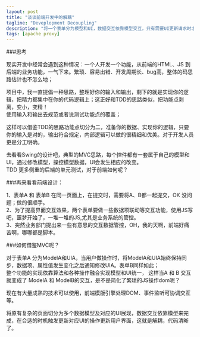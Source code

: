 ```yaml
---
layout: post
title: "谈谈前端开发中的解耦"
tagline: "Deveplopment Decoupling"
description: "将一个表单分为模型和UI，数据交互依靠模型交互，只有需要UI更新请求时才会更新视图。"
tags: [apache proxy]
---
```


###思考


现实开发中经常会遇到这种情况：一个人开发一个功能，从前端的HTML、JS 到后端的业务功能，一气下来。繁琐、容易出错、开发周期长、bug高，整体的码思路估计也不怎么地；  

项目中，我一直提倡一种思路，整理好你的输入和输出，剩下的就是实现你的逻辑，把精力都集中在你的代码逻辑上；这正好和TDD的思路类似，把功能点剥离，变小，变精！  
使用输入和输出去规范或者说测试功能点的覆盖；    

这样可以借鉴TDD的思路功能点切分为二，准备你的数据、实现你的逻辑，只要你的输入是对的，输出符合规定，内部逻辑可以做的很精细和优美。对于开发人员更是分工明确。  

去看看Swing的设计吧，典型的MVC思路，每个控件都有一套属于自己的模型和UI，通过修改模型，操控模型数据，UI会发生相应的改变。  
TDD 更多侧重的后端的单元测试，对于前端如何呢？  

###再来看看前端设计：   

1、表单A 和 表单B 在同一页面上，在提交时，需要将A、B都一起提交，OK 没问题；做的很顺手。  
2、为了提高界面交互效果，两个表单要做一些数据项联动等交互功能，使用JS写吧，噩梦开始了，一堆一堆的JS,尤其是业务系统的管控。  
3、突然业务部门提出来一些有意思的交互数据管控，OH，我的天啊，前端好痛苦啊，哪哪都是脚本。

###如何借鉴MVC呢？  

对于表单A 分为ModelA和UIA，当用户做操作时，将ModelA和UIA始终保持同步，数据项、属性值发生变化之后通知修改UIA。表单B同样如此；    
整个功能的实现依靠算法和各种操作融合实现模型和UI统一， 这样当A 和 B 交互就变成了 ModelA 和 ModelB的交互，是不是简化了繁琐的JS操作dom呢？   

现在有大量成熟的技术可以使用，前端模版引擎处理DOM、事件监听可协调交互等。  

将原有复杂的页面切分为多个数据模型及对应的UI展现，数据交互依靠模型来完成，在合适的时机触发更新对应UI的操作更新用户界面，这就是解耦，代码清晰了。

